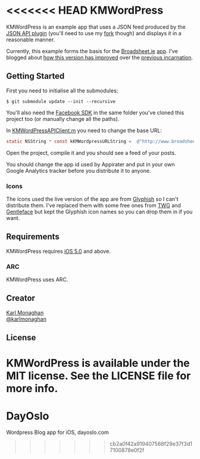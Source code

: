 <<<<<<< HEAD
KMWordPress
===========

KMWordPress is an example app that uses a JSON feed produced by the [JSON API plugin](http://wordpress.org/extend/plugins/json-api/) (you'll need to use my [fork](https://github.com/kmonaghan/wp-json-api) though) and displays it in a reasonable manner.

Currently, this example forms the basis for the [Broadsheet.ie](http://broadsheet.ie) [app](https://itunes.apple.com/ie/app/broadsheet.ie/id413093424?mt=8).  I've blogged about [how this version has improved](http://www.karlmonaghan.com/2013/03/01/broadsheet-ie-iphone-app-2-0/) over the [previous incarnation](https://github.com/kmonaghan/Broadsheet.ie-iOS).

## Getting Started
First you need to initialise all the submodules:
```
$ git submodule update --init --recursive
```

You'll also need the [Facebook SDK](https://github.com/facebook/facebook-ios-sdk) in the same folder you've cloned this project too (or manually change all the paths).

In [KMWordPressAPIClient.m](KMWordPress/blob/master/KMWordPress/Classes/KMWordPressAPIClient.m#L15) you need to change the base URL:
``` objective-c
static NSString * const kKMWordpressURLString =  @"http://www.broadsheet.ie/";
```

Open the project, compile it and you should see a feed of your posts.

You should change the app id used by Appirater and put in your own Google Analytics tracker before you distribute it to anyone.

### Icons
The icons used the live version of the app are from [Glyphish](http://www.glyphish.com/) so I can't distribute them.  I've replaced them with some free ones from [TWG](http://blog.twg.ca/2010/11/retina-display-icon-set/twg_retina_icons/) and [Gentleface](http://gentleface.com/free_icon_set.html) but kept the Glyphish icon names so you can drop them in if you want.

## Requirements

KMWordPress requires [iOS 5.0](http://developer.apple.com/library/ios/#releasenotes/General/WhatsNewIniOS/Articles/iOS5.html) and above.

### ARC
KMWordPress uses ARC.

## Creator

[Karl Monaghan](http://github.com/kmonaghan)  
[@karlmonaghan](https://twitter.com/karlmonaghan)

## License

KMWordPress is available under the MIT license. See the LICENSE file for more info.
=======
DayOslo
=======

Wordpress Blog app for iOS, dayoslo.com
>>>>>>> cb2a0f42a919407568f29e37f3d17100878e0f2f

